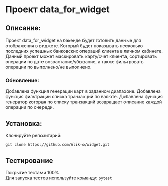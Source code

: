 # Проект data_for_widget

## Описание:

Проект data_for_widget на бэкенде будет готовить данные для отображения в виджете. Который будет показывать несколько 
последних успешных банковских операций клиента в личном кабинете. Данный проект может маскировать карту/счет клиента, 
сортировать операции по дате возрастание/убывание, а также фильтровать операции по выполнено/не выполнено.

### Обновление:

Добавлена функция генерации карт в заданном диапазоне. Добавлена функция фильтрации списка транзакций по валюте. 
Добавлена функция генератор которая по списку транзакций возвращает описание каждой операции по очереди.

## Установка:

Клонируйте репозитарий:  
```
git clone https://github.com/Alik-o/widget.git
```
## Тестирование

Покрытие тестами 100%  
Для запуска тестов используйте команду:
`pytest`
